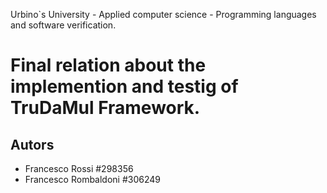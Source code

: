 Urbino`s University - Applied computer science - Programming languages and software verification.  
# Final relation about the implemention and testig of TruDaMul Framework.  

## Autors  
- Francesco Rossi #298356
- Francesco Rombaldoni #306249
